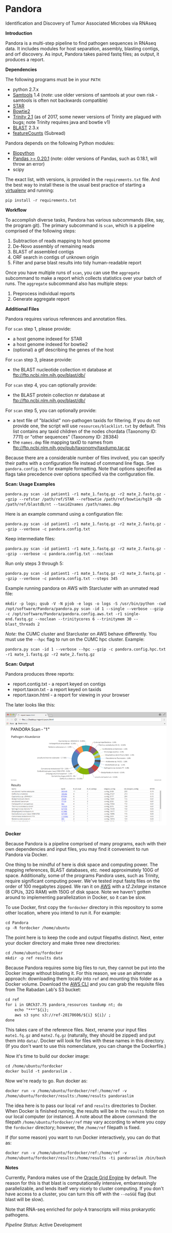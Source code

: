 Pandora
=======

Identification and Discovery of Tumor Associated Microbes via RNAseq

**Introduction**

Pandora is a multi-step pipeline to find pathogen sequences in RNAseq data. 
It includes modules for host separation, assembly, blasting contigs, and orf discovery.
As input, Pandora takes paired fastq files; as output, it produces a report.

**Dependencies**

The following programs must be in your `PATH`:

- python 2.7.x
- [Samtools](http://www.htslib.org/) 1.4 (*note*: use older versions of samtools at your own risk - samtools is often not backwards compatible)
- [STAR](https://github.com/alexdobin/STAR)
- [Bowtie2](http://bowtie-bio.sourceforge.net/bowtie2/index.shtml)
- [Trinity 2.1](https://github.com/trinityrnaseq/trinityrnaseq/wiki) (as of 2017, some newer versions of Trinity are plagued with bugs; note Trinity requires java and bowtie v1)
- [BLAST](http://www.ncbi.nlm.nih.gov/books/NBK279671/) 2.3.x
- [featureCounts](http://subread.sourceforge.net/) (Subread)

Pandora depends on the following Python modules:

- [Biopython](http://biopython.org/wiki/Main_Page)
- [Pandas >= 0.20.1](http://pandas.pydata.org/) (note: older versions of Pandas, such as 0.18.1, will throw an error)
- scipy

The exact list, with versions, is provided in the `requirements.txt` file.
And the best way to install these is the usual best practice of starting a [virtualenv](https://virtualenv.pypa.io/en/stable/) and running:

```
pip install -r requirements.txt
```

**Workflow**

To accomplish diverse tasks, Pandora has various subcommands (like, say, the program git).
The primary subcommand is `scan`, which is a pipeline comprised of the following steps:

1. Subtraction of reads mapping to host genome
2. De-Novo assembly of remaining reads
3. BLAST of assembled contigs
4. ORF search in contigs of unknown origin
5. Filter and parse blast results into tidy human-readable report

Once you have multiple runs of `scan`, you can use the `aggregate` subcommand to make a report which collects statistics over your batch of runs. The `aggregate` subcommand also has multiple steps:

1. Preprocess individual reports
2. Generate aggregate report

**Additional Files**

Pandora requires various references and annotation files.

For `scan` step 1, please provide:
- a host genome indexed for STAR
- a host genome indexed for bowtie2
- (optional) a gtf describing the genes of the host

For `scan` step 3, please provide:
- the BLAST nucleotide collection nt database at ftp://ftp.ncbi.nlm.nih.gov/blast/db/

For `scan` step 4, you can optionally provide:
- the BLAST protein collection nr database at ftp://ftp.ncbi.nlm.nih.gov/blast/db/

For `scan` step 5, you can optionally provide:
- a text file of "blacklist" non-pathogen taxids for filtering. If you do not provide one, the script will use `resources/blacklist.txt` by default. This list contains any taxid children of the nodes chordata (Taxonomy ID: 7711) or "other sequences" (Taxonomy ID: 28384)
- the `names.dmp` file mapping taxID to names from ftp://ftp.ncbi.nlm.nih.gov/pub/taxonomy/taxdump.tar.gz

Because there are a considerable number of files involved, you can specify their paths with a configuration file instead of command line flags.
See `pandora.config.txt` for example formatting.
Note that options specified as flags take precedence over options specified via the configuration file.

**Scan: Usage Examples**

```
pandora.py scan -id patient1 -r1 mate_1.fastq.gz -r2 mate_2.fastq.gz --gzip --refstar /path/ref/STAR --refbowtie /path/ref/bowtie/hg19 -db /path/ref/blastdb/nt --taxid2names /path/names.dmp
```

Here is an example command using a configuration file:

```
pandora.py scan -id patient1 -r1 mate_1.fastq.gz -r2 mate_2.fastq.gz --gzip --verbose -c pandora.config.txt
```

Keep intermediate files:

```
pandora.py scan -id patient1 -r1 mate_1.fastq.gz -r2 mate_2.fastq.gz --gzip --verbose -c pandora.config.txt --noclean
```

Run only steps 3 through 5:

```
pandora.py scan -id patient1 -r1 mate_1.fastq.gz -r2 mate_2.fastq.gz --gzip --verbose -c pandora.config.txt --steps 345
```

Example running pandora on AWS with Starcluster with an unmated read file:

```
mkdir -p logs; qsub -V -N pjob -e logs -o logs -S /usr/bin/python -cwd /opt/software/Pandora/pandora.py scan -id 1 --single --verbose --gzip -c /opt/software/Pandora/pandora.config.aws.txt -r1 single-end.fastq.gz --noclean --trinitycores 6 --trinitymem 30 --blast_threads 2
```

*Note*: the CUMC cluster and Starcluster on AWS behave differently.
You must use the `--hpc` flag to run on the CUMC hpc cluster.
Example:

```
pandora.py scan -id 1 --verbose --hpc --gzip -c pandora.config.hpc.txt -r1 mate_1.fastq.gz -r2 mate_2.fastq.gz
```

**Scan: Output**

Pandora produces three reports:
 - report.contig.txt - a report keyed on contigs
 - report.taxon.txt - a report keyed on taxids
 - report.taxon.html - a report for viewing in your browser

The later looks like this:

![screenshot](img/pandorascreenshot.800.png?raw=true "report.taxon.html")

<!--

**Aggregate: Usage Examples**

First, we must create a text file, which lists the samples we want as inputs.
For example, if we call this file `samples.txt`, then its contents would look like this:

```
sample1
sample2
sample3
```

Now we are ready to run the command:

```
pandora.py aggregate -id 1 -c pandora.config.txt --hpc --noSGE --samples samples.txt --batchdir Pandora_runs/Batch1
```

**Aggregate: Output**

**Configuration**

-->

**Docker**

Because Pandora is a pipeline comprised of many programs, each with their own dependencies and input files, you may find it convenient to run Pandora via Docker.

One thing to be mindful of here is disk space and computing power. The mapping references, BLAST databases, etc. need approximately 100G of space. Additionally, some of the programs Pandora uses, such as Trinity, require significant computing power. We've tested input fastq files on the order of 100 megabytes zipped. We ran it on [AWS](https://aws.amazon.com) with a *t2.2xlarge* instance (8 CPUs, 32G RAM) with 150G of disk space. Note we haven't gotten around to implementing parallelization in Docker, so it can be slow.

To use Docker, first copy the `fordocker` directory in this repository to some other location, where you intend to run it. For example:

```
cd Pandora
cp -R fordocker /home/ubuntu
```

The point here is to keep the code and output filepaths distinct. Next, enter your docker directory and make three new directories:

```
cd /home/ubuntu/fordocker
mkdir -p ref results data
```

Because Pandora requires some big files to run, they cannot be put into the Docker image without bloating it. For this reason, we use an alternate approach: downloading them locally into `ref` and mounting this folder as a Docker volume. Download the [AWS CLI](https://docs.aws.amazon.com/cli/latest/userguide/installing.html) and you can grab the requisite files from The Rabadan Lab's S3 bucket:

```
cd ref
for i in GRCh37.75 pandora_resources taxdump nt; do 
    echo "***"${i}; 
    aws s3 sync s3://ref-20170606/${i} ${i}/ ; 
done
```

This takes care of the reference files. Next, rename your input files `mate1.fq.gz` and `mate2.fq.gz` (naturally, they should be zipped) and put them into `data/`. Docker will look for files with these names in this directory. (If you don't want to use this nomenclature, you can change the Dockerfile.)

Now it's time to build our docker image:

```
cd /home/ubuntu/fordocker
docker build -t pandoraslim .
```

Now we're ready to go. Run docker as:

```
docker run -v /home/ubuntu/fordocker/ref:/home/ref -v /home/ubuntu/fordocker/results:/home/results pandoraslim
```

The idea here is to pass our local `ref` and `results` directories to Docker. When Docker is finished running, the results will be in the `results` folder on our local computer (or instance). A note about the above command: the filepath `/home/ubuntu/fordocker/ref` may vary according to where you copy the `fordocker` directory; however, the `/home/ref` filepath is fixed.

If (for some reason) you want to run Docker interactively, you can do that as:

```
docker run -v /home/ubuntu/fordocker/ref:/home/ref -v /home/ubuntu/fordocker/results:/home/results -ti pandoraslim /bin/bash
```

**Notes**

Currently, Pandora makes use of the [Oracle Grid Engine](https://en.wikipedia.org/wiki/Oracle_Grid_Engine) by default. The reason for this is that blast is computationally intensive, embarrassingly parallelizable, and lends itself very nicely to cluster computing. If you don't have access to a cluster, you can turn this off with the `--noSGE` flag (but blast will be slow).

Note that RNA-seq enriched for poly-A transcripts will miss prokaryotic pathogens.

*Pipeline Status*: Active Development
